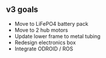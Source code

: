 
v3 goals
--------

* Move to LiFePO4 battery pack
* Move to 2 hub motors
* Update lower frame to metal tubing
* Redesign electronics box
* Integrate ODROID / ROS
